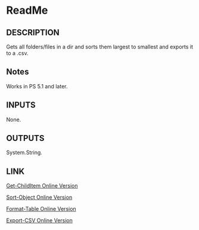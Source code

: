 
# ReadMe

## DESCRIPTION

Gets all folders/files in a dir and sorts them largest to smallest and exports it to a .csv.

## Notes

Works in PS 5.1 and later.

## INPUTS

None.

## OUTPUTS

System.String.

## LINK

[Get-ChildItem Online Version](https://learn.microsoft.com/en-us/powershell/module/microsoft.powershell.management/get-childitem?view=powershell-7.3)

[Sort-Object Online Version](https://learn.microsoft.com/en-us/powershell/module/microsoft.powershell.utility/sort-object?view=powershell-7.3)

[Format-Table Online Version](https://learn.microsoft.com/en-us/powershell/module/microsoft.powershell.utility/format-table?view=powershell-7.3)

[Export-CSV Online Version](https://learn.microsoft.com/en-us/powershell/module/microsoft.powershell.utility/export-csv?view=powershell-7.3)
